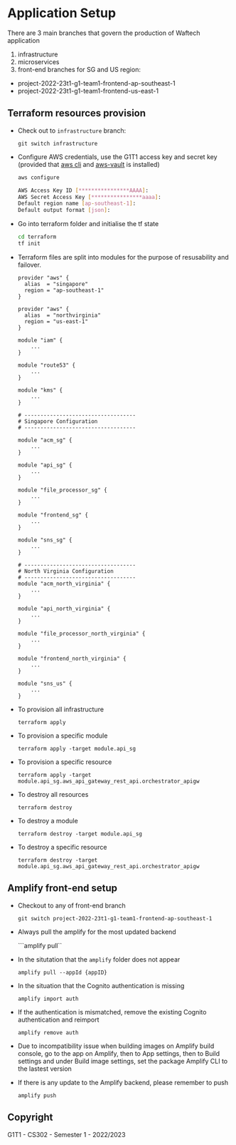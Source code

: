 # Application Setup

There are 3 main branches that govern the production of Waftech application

1. infrastructure
2. microservices
3. front-end branches for SG and US region:
 - project-2022-23t1-g1-team1-frontend-ap-southeast-1
 - project-2022-23t1-g1-team1-frontend-us-east-1
  
  


## Terraform resources provision

- Check out to `infrastructure` branch:

    ```
    git switch infrastructure
    ```

- Configure AWS credentials, use the G1T1  access key and secret key (provided that [aws cli](https://aws.amazon.com/cli/) and [aws-vault](https://github.com/99designs/aws-vault) is installed)

    ```bash
    aws configure
    
    AWS Access Key ID [****************AAAA]: 
    AWS Secret Access Key [****************aaaa]: 
    Default region name [ap-southeast-1]: 
    Default output format [json]:
    ```
- Go into terraform folder and initialise the tf state

   ```bash
   cd terraform
   tf init
   ```
 
- Terraform files are split into modules for the purpose of resusability and failover. 

    ```
    provider "aws" {
      alias  = "singapore"
      region = "ap-southeast-1"
    }
    
    provider "aws" {
      alias  = "northvirginia"
      region = "us-east-1"
    }

    module "iam" {
        ...
    }

    module "route53" {
        ...
    }

    module "kms" {
        ...
    }
    
    # -----------------------------------
    # Singapore Configuration
    # -----------------------------------
    
    module "acm_sg" {
        ...
    }
    
    module "api_sg" {
        ...
    }
    
    module "file_processor_sg" {
        ...
    }
    
    module "frontend_sg" {
        ...
    }
    
    module "sns_sg" {
        ...
    }
    
    # -----------------------------------
    # North Virginia Configuration
    # -----------------------------------
    module "acm_north_virginia" {
        ...
    }
    
    module "api_north_virginia" {
        ...
    }
    
    module "file_processor_north_virginia" {
        ...
    }
    
    module "frontend_north_virginia" {
        ...
    }
    
    module "sns_us" {
        ...
    }

    ```


- To provision all infrastructure
    
    ```terraform apply```

- To provision a specific module

   ```terraform apply -target module.api_sg```

- To provision a specific resource

   ```terraform apply -target module.api_sg.aws_api_gateway_rest_api.orchestrator_apigw```
   
- To destroy all resources

    ```terraform destroy```

- To destroy a module

    ```terraform destroy -target module.api_sg```

- To destroy a specific resource

    ```terraform destroy -target module.api_sg.aws_api_gateway_rest_api.orchestrator_apigw```


## Amplify front-end setup

- Checkout to any of front-end branch

    ```git switch project-2022-23t1-g1-team1-frontend-ap-southeast-1```
    
- Always pull the amplify for the most updated backend

    ```amplify pull``

- In the situtation that the `amplify` folder does not appear
 
    ``` amplify pull --appId {appID} ```
    
- In the situation that the Cognito authentication is missing

   ``` amplify import auth ```

- If the authentication is mismatched, remove the existing Cognito authentication and reimport

   ``` amplify remove auth ```

- Due to incompatibility issue when building images on Amplify build console, go to the app on Amplify, then to App settings, then to Build settings and under Build image settings, set the package Amplify CLI to the lastest version

- If there is any update to the Amplify backend, please remember to push

  ```amplify push```
  
## Copyright
G1T1 - CS302 - Semester 1 - 2022/2023
